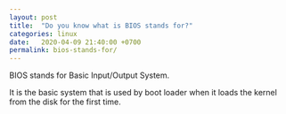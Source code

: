 ```yaml
---
layout: post
title:  "Do you know what is BIOS stands for?"
categories: linux
date:   2020-04-09 21:40:00 +0700
permalink: bios-stands-for/
---
```


BIOS stands for Basic Input/Output System.

It is the basic system that is used by boot loader when it loads the kernel from the disk for the first time.
